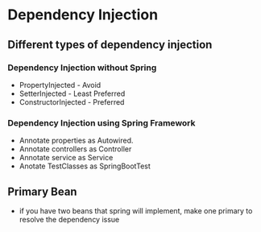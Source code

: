 # Dependency Injection

## Different types of dependency injection

### Dependency Injection without Spring
- PropertyInjected - Avoid
- SetterInjected - Least Preferred
- ConstructorInjected - Preferred


### Dependency Injection using Spring Framework
- Annotate properties as Autowired.
- Annotate controllers as Controller
- Annotate service as Service
- Anotate TestClasses as SpringBootTest

## Primary Bean
- if you have two beans that spring will implement, make one primary to resolve the dependency issue